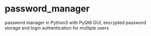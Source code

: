 # password_manager
password manager in Python3 with PyQt6 GUI, encrypted password storage and login authentication for multiple users
